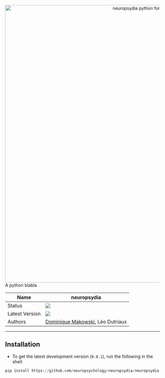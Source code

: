 <p><header><img src="https://github.com/neuropsychology/neuropsydia/blob/master/neuropsydia/files/logo/neuropsydia_banner.png" width="900" align="left" alt="neuropsydia python for research"></header></p>

A python blabla

|Name|neuropsydia|
|----------------|---|
|Status|![](https://img.shields.io/badge/status-stable-brightgreen.svg)|
|Latest Version|![](https://img.shields.io/badge/version-0.0.1-brightgreen.svg)|
|Authors|[Dominique Makowski](https://biblineuropsy.files.wordpress.com/2016/09/cv_dominiquemakowski.pdf), Léo Dutriaux|

---
## Installation

- To get the latest development version (`0.0.1`), run the following in the shell:

```Python
pip install https://github.com/neuropsychology/neuropsydia/neuropsydia.tar.gz
```
